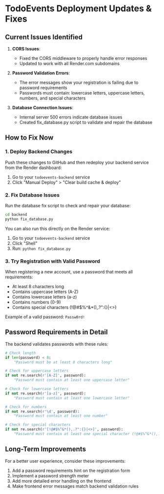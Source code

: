# TodoEvents Deployment Updates & Fixes

## Current Issues Identified

1. **CORS Issues**:
   - Fixed the CORS middleware to properly handle error responses
   - Updated to work with all Render.com subdomains

2. **Password Validation Errors**:
   - The error messages show your registration is failing due to password requirements
   - Passwords must contain: lowercase letters, uppercase letters, numbers, and special characters

3. **Database Connection Issues**:
   - Internal server 500 errors indicate database issues
   - Created fix_database.py script to validate and repair the database

## How to Fix Now

### 1. Deploy Backend Changes

Push these changes to GitHub and then redeploy your backend service from the Render dashboard:

1. Go to your `todoevents-backend` service
2. Click "Manual Deploy" > "Clear build cache & deploy"

### 2. Fix Database Issues

Run the database fix script to check and repair your database:

```bash
cd backend
python fix_database.py
```

You can also run this directly on the Render service:
1. Go to your `todoevents-backend` service
2. Click "Shell"
3. Run: `python fix_database.py`

### 3. Try Registration with Valid Password

When registering a new account, use a password that meets all requirements:
- At least 8 characters long
- Contains uppercase letters (A-Z)
- Contains lowercase letters (a-z)
- Contains numbers (0-9)
- Contains special characters (!@#$%^&*(),.?":{}|<>)

Example of a valid password: `Passw0rd!`

## Password Requirements in Detail

The backend validates passwords with these rules:

```python
# Check length
if len(password) < 8:
    "Password must be at least 8 characters long"

# Check for uppercase letters
if not re.search(r'[A-Z]', password):
    "Password must contain at least one uppercase letter"

# Check for lowercase letters
if not re.search(r'[a-z]', password):
    "Password must contain at least one lowercase letter"

# Check for numbers
if not re.search(r'\d', password):
    "Password must contain at least one number"

# Check for special characters
if not re.search(r'[!@#$%^&*(),.?":{}|<>]', password):
    "Password must contain at least one special character (!@#$%^&*(),.?\":{}|<>)"
```

## Long-Term Improvements

For a better user experience, consider these improvements:

1. Add a password requirements hint on the registration form
2. Implement a password strength meter
3. Add more detailed error handling on the frontend
4. Make frontend error messages match backend validation rules 